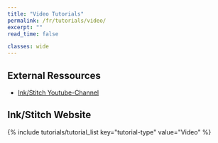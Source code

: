 ```yaml
---
title: "Video Tutorials"
permalink: /fr/tutorials/video/
excerpt: ""
read_time: false

classes: wide
---
```

## External Ressources

* [Ink/Stitch Youtube-Channel](https://www.youtube.com/channel/UCJCDCFuT_xQoI55e10HRiRw)

## Ink/Stitch Website

{% include tutorials/tutorial_list key="tutorial-type" value="Video" %}
